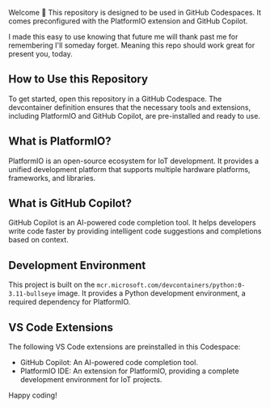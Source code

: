 Welcome 👋
This repository is designed to be used in GitHub Codespaces. It comes preconfigured with the PlatformIO extension and GitHub Copilot.

I made this easy to use knowing that future me will thank past me for remembering I'll someday forget. Meaning this repo should work great for present you, today.

## How to Use this Repository

To get started, open this repository in a GitHub Codespace. The devcontainer definition ensures that the necessary tools and extensions, including PlatformIO and GitHub Copilot, are pre-installed and ready to use.

## What is PlatformIO?

PlatformIO is an open-source ecosystem for IoT development. It provides a unified development platform that supports multiple hardware platforms, frameworks, and libraries.

## What is GitHub Copilot?

GitHub Copilot is an AI-powered code completion tool. It helps developers write code faster by providing intelligent code suggestions and completions based on context.

## Development Environment

This project is built on the `mcr.microsoft.com/devcontainers/python:0-3.11-bullseye` image. It provides a Python development environment, a required dependency for PlatformIO.

## VS Code Extensions

The following VS Code extensions are preinstalled in this Codespace:

- GitHub Copilot: An AI-powered code completion tool.
- PlatformIO IDE: An extension for PlatformIO, providing a complete development environment for IoT projects.

Happy coding!
